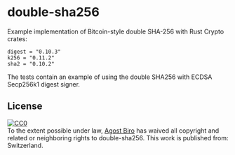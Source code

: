 # double-sha256

Example implementation of Bitcoin-style double SHA-256 with Rust Crypto crates:

```
digest = "0.10.3"
k256 = "0.11.2"
sha2 = "0.10.2"
```

The tests contain an example of using the double SHA256 with ECDSA Secp256k1 
digest  signer.

## License

<p xmlns:dct="http://purl.org/dc/terms/" xmlns:vcard="http://www.w3.org/2001/vcard-rdf/3.0#">
  <a rel="license"
     href="http://creativecommons.org/publicdomain/zero/1.0/">
    <img src="http://i.creativecommons.org/p/zero/1.0/88x31.png" style="border-style: none;" alt="CC0" />
  </a>
  <br />
  To the extent possible under law,
  <a rel="dct:publisher"
     href="https://github.com/agostbiro/double-sha256">
    <span property="dct:title">Agost Biro</span></a>
  has waived all copyright and related or neighboring rights to
  <span property="dct:title">double-sha256</span>.
This work is published from:
<span property="vcard:Country" datatype="dct:ISO3166"
      content="CH" about="https://github.com/agostbiro/double-sha256">
  Switzerland</span>.
</p>